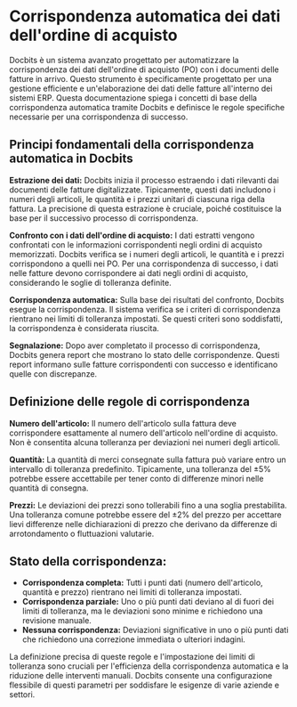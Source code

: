 # Corrispondenza automatica dei dati dell'ordine di acquisto

Docbits è un sistema avanzato progettato per automatizzare la corrispondenza dei dati dell'ordine di acquisto (PO) con i documenti delle fatture in arrivo. Questo strumento è specificamente progettato per una gestione efficiente e un'elaborazione dei dati delle fatture all'interno dei sistemi ERP. Questa documentazione spiega i concetti di base della corrispondenza automatica tramite Docbits e definisce le regole specifiche necessarie per una corrispondenza di successo.

## **Principi fondamentali della corrispondenza automatica in Docbits**

**Estrazione dei dati:** Docbits inizia il processo estraendo i dati rilevanti dai documenti delle fatture digitalizzate. Tipicamente, questi dati includono i numeri degli articoli, le quantità e i prezzi unitari di ciascuna riga della fattura. La precisione di questa estrazione è cruciale, poiché costituisce la base per il successivo processo di corrispondenza.

**Confronto con i dati dell'ordine di acquisto:** I dati estratti vengono confrontati con le informazioni corrispondenti negli ordini di acquisto memorizzati. Docbits verifica se i numeri degli articoli, le quantità e i prezzi corrispondono a quelli nei PO. Per una corrispondenza di successo, i dati nelle fatture devono corrispondere ai dati negli ordini di acquisto, considerando le soglie di tolleranza definite.

**Corrispondenza automatica:** Sulla base dei risultati del confronto, Docbits esegue la corrispondenza. Il sistema verifica se i criteri di corrispondenza rientrano nei limiti di tolleranza impostati. Se questi criteri sono soddisfatti, la corrispondenza è considerata riuscita.

**Segnalazione:** Dopo aver completato il processo di corrispondenza, Docbits genera report che mostrano lo stato delle corrispondenze. Questi report informano sulle fatture corrispondenti con successo e identificano quelle con discrepanze.

## **Definizione delle regole di corrispondenza**

**Numero dell'articolo:** Il numero dell'articolo sulla fattura deve corrispondere esattamente al numero dell'articolo nell'ordine di acquisto. Non è consentita alcuna tolleranza per deviazioni nei numeri degli articoli.

**Quantità:** La quantità di merci consegnate sulla fattura può variare entro un intervallo di tolleranza predefinito. Tipicamente, una tolleranza del ±5% potrebbe essere accettabile per tener conto di differenze minori nelle quantità di consegna.

**Prezzi:** Le deviazioni dei prezzi sono tollerabili fino a una soglia prestabilita. Una tolleranza comune potrebbe essere del ±2% del prezzo per accettare lievi differenze nelle dichiarazioni di prezzo che derivano da differenze di arrotondamento o fluttuazioni valutarie.

## **Stato della corrispondenza:**

* **Corrispondenza completa:** Tutti i punti dati (numero dell'articolo, quantità e prezzo) rientrano nei limiti di tolleranza impostati.
* **Corrispondenza parziale:** Uno o più punti dati deviano al di fuori dei limiti di tolleranza, ma le deviazioni sono minime e richiedono una revisione manuale.
* **Nessuna corrispondenza:** Deviazioni significative in uno o più punti dati che richiedono una correzione immediata o ulteriori indagini.

La definizione precisa di queste regole e l'impostazione dei limiti di tolleranza sono cruciali per l'efficienza della corrispondenza automatica e la riduzione delle interventi manuali. Docbits consente una configurazione flessibile di questi parametri per soddisfare le esigenze di varie aziende e settori.
